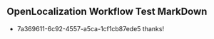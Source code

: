 ## OpenLocalization Workflow Test MarkDown
* 7a369611-6c92-4557-a5ca-1cf1cb87ede5 thanks!

<!--HONumber=Jul16_HO5-->


